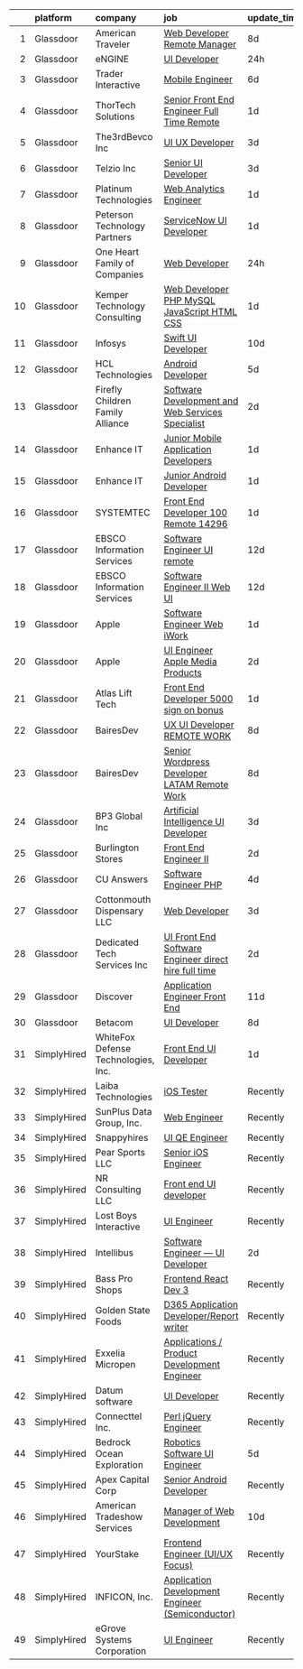 

|    | platform    | company                             | job                                                                                                                                                                                                                                                                                                                                                                                                                                                                                                                                                                                                                                                                                                                                                                                                                                                                                                                                                                                                                                                                                                                                                                                                                                                                                                                                                      | update_time   | location                   |
|---:|:------------|:------------------------------------|:---------------------------------------------------------------------------------------------------------------------------------------------------------------------------------------------------------------------------------------------------------------------------------------------------------------------------------------------------------------------------------------------------------------------------------------------------------------------------------------------------------------------------------------------------------------------------------------------------------------------------------------------------------------------------------------------------------------------------------------------------------------------------------------------------------------------------------------------------------------------------------------------------------------------------------------------------------------------------------------------------------------------------------------------------------------------------------------------------------------------------------------------------------------------------------------------------------------------------------------------------------------------------------------------------------------------------------------------------------|:--------------|:---------------------------|
|  1 | Glassdoor   | American Traveler                   | [Web Developer Remote Manager](https://www.glassdoor.com/partner/jobListing.htm?pos=125&ao=1110586&s=58&guid=000001829b225a10a70316fd19ca98c1&src=GD_JOB_AD&t=SR&vt=w&ea=1&cs=1_dd3505f6&cb=1660460096416&jobListingId=1008056188978&cpc=14D5209370AEC984&jrtk=3-0-1gadi4mhihap0801-1gadi4mi42a4m000-441c4092247efcdc--6NYlbfkN0CkyUODdAWOttWJ2LJ7eZfdfOMXKQZf4DPL70xczqcB1LPqXS_73rS5nAenDC-EjxLQZwjUwl6q06DL8lvcCzJfoEWX9ymooVZwHEo0oIC5fw1BQ4QozUrrQjBA1vvihQcUDjEeeZU4hTOK3tN6N3rovH1MOQ-LKvUHL5xpkry04szfj3dm3kSlYFs6rs5ltKDPf9p29gagVgAjAWnD_035WFVB7QoWzZqraF7_sLVZdyGW86bwKXsYtku8mJFgwlAICpv1U1Kz1u8j0bBGrRb55tFw245zi8n6_N9lraveXrCNmC4ycXdmSbn0zsaiKzT0PJ-fGBDK2KMIQT9YNZPo9qiIb-Gqf8si0qX8JeEi2dkEo8wYwSf8djuK3D0AYA6s9uwez5ZFjx8R1cGcxz6G5w6BQewrfmZPiGesIlgmsgBEQwPirQ9diCrstJaawTJ8glP8GDObSY0thBW-TCbZzdlNd9KLxmuouf2uYHD_UhCmywPDbkK8qUbs_5M1R2A1hjmVkoW3Ew%3D%3D)                                                                                                                                                                                                                                                                                                                                                                                                                                                                      | 8d            | Remote                     |
|  2 | Glassdoor   | eNGINE                              | [UI Developer](https://www.glassdoor.com/partner/jobListing.htm?pos=129&ao=1110586&s=58&guid=000001829b225a10a70316fd19ca98c1&src=GD_JOB_AD&t=SR&vt=w&ea=1&cs=1_4dcd4d97&cb=1660460096417&jobListingId=1008069838438&cpc=3BA4CE39D5B5DEF5&jrtk=3-0-1gadi4mhihap0801-1gadi4mi42a4m000-89aab9cd47342a22--6NYlbfkN0CM72iPWblhTK_jhJfJxLWIuoC99VqbpyV49Itn1AUN08erutfB9QumlVijyDsesNA1hm4plMwNAWLRV1lXsHXBqmstFnBcqHun5e16v5JTWdAmv-cXcJM1dR0Do9oNZpR_zwQs0MMxzUvP969iuz55207_80uKoyFE5P0RXvjTbph5cpHcNo7ULcGU9KQF1jo0VTCrKV8VZI--p3Hs_twzp61YeyB0i4CP_dxcXhQa3Zqs_tmPx0kQnvd3FMpbD-TIwBLxv4UFzqOeCVtK9UdEHZ2Xva28ktE9Jgv2OCg4IGNPh_z8DTQ-2aFLs-N9NFNEkkgWIwkDLShUiuXBynWE6fMegDkejS4_CH3Ys66sEQ3AKUC8GokcBf9rkMKX9wMxORKiLOIPggdDHEY0hvYVPiNXZtO5uSqPN-UVKsamwRgny535Rs_dTqxqoJVS5tgrwfSCQs6yDStpGxoiStgJNnTgQpbx5bkVk27AaW0_5ar5LkiXz0tbxGTDS4Ee3hE2MqmrJjTJV4A_qgUrAHLV)                                                                                                                                                                                                                                                                                                                                                                                                                                                                                  | 24h           | Remote                     |
|  3 | Glassdoor   | Trader Interactive                  | [Mobile Engineer](https://www.glassdoor.com/partner/jobListing.htm?pos=106&ao=1110586&s=58&guid=000001829b225a10a70316fd19ca98c1&src=GD_JOB_AD&t=SR&vt=w&ea=1&cs=1_8980f270&cb=1660460096410&jobListingId=1008058476385&cpc=71532419B2302243&jrtk=3-0-1gadi4mhihap0801-1gadi4mi42a4m000-13597cc6b25754dd--6NYlbfkN0CfVH-qyEaBa5u3hDWGwac3cE7aFqSY5u9qG_vjqtOaB5cCW0psm7KQ1qws6X6CXB7m0Tq_FqA-M-_V0e2mMUoLTx0QBH8FrqBacjqrJ32kWbcxa4GB94ntZLRalHKjpFrHKPmomekLTt8brq4e4YGhZ8pBXlkp3z8jHtwuRd2-2WtS_jeTAM9It1hbNvKaHA8B2CdifdElpIaSpVEt5AobqDqiukkcira_a-cn7e76iios4tlKz8FiNLf5LKLksSzy4lGedfGLMSN1uuvN5MI3OVcrDir8osfFTCpKroisYdd6fTpusqX3s_KrjMEduKGU8iH9E9WTUOfgHFXl3MpmWnfCR1oDm8sCW_s45VgpDV5BHrJO6YyzsIGwREuXCbvnYoRcSdxbAkrYZ0ZeBMMw0W-UMwBmpR7ZaAgfihBJQHlZERd1FEg6FFuqQedLjkNIU2ppOe3BTo6LT8xjomeZLf6xyVyYeVahAleFgQhHo0bse2kXhiVYWJBSpZNX4eI%3D)                                                                                                                                                                                                                                                                                                                                                                                                                                                                                                 | 6d            | Remote                     |
|  4 | Glassdoor   | ThorTech Solutions                  | [Senior Front End Engineer  Full Time  Remote](https://www.glassdoor.com/partner/jobListing.htm?pos=117&ao=1110586&s=58&guid=000001829b225a10a70316fd19ca98c1&src=GD_JOB_AD&t=SR&vt=w&ea=1&cs=1_acbca3cd&cb=1660460096413&jobListingId=1008068794903&cpc=6FC5BA77C9A4CD78&jrtk=3-0-1gadi4mhihap0801-1gadi4mi42a4m000-8beda192d9f3f793--6NYlbfkN0C01UNaBQ680rhInzVQmCw0TGPaO4jl8CGKEaY9c_l_wnpKA5txkh3YVdNfPCyTRGvxsSxdpXF65NVr9l4dzjq6ZIVm2jEBL1a7D3FivAIKwll618pqIb3tZfM83PuSUOmKV66_ImlaXN61M_Fe_gk4uGAzU5Jq2DxvytE5Os3njcpTKacHSoDA2S7L_cIyLCgcINwGxgQn7NT2_CJgH_U_xpDdvbS2tjbrqhy9yt5vtdaG1ZJ6fzkDIZRxYtCXIcNwkxdRjzkwBGB6jFfHTlhXV5kCupVlG-ejqZd6fnGEIT1ThudsMH-5l3V3wq45MUafRnmy-BNMAsHTvE5YM1jffSnlaSD5a9_JSMyAz_6CEofW0lfRvzou0eK2jhI50OGM0NoKjOHqNzSrfkXMtWauLuAqBv0XgecC7MYzP1C3In3TKLHXXcrOM22KmbHtzFbueNB27iiCrE762n7XAqqVLjv6Eaa0lC-DG_HsObnkMSJUvfwIf0LpGCixa-K1ZR8%3D)                                                                                                                                                                                                                                                                                                                                                                                                                                                                    | 1d            | Armonk, NY                 |
|  5 | Glassdoor   | The3rdBevco Inc                     | [UI UX Developer](https://www.glassdoor.com/partner/jobListing.htm?pos=101&ao=1110586&s=58&guid=000001829b225a10a70316fd19ca98c1&src=GD_JOB_AD&t=SR&vt=w&ea=1&cs=1_98eb79e7&cb=1660460096409&jobListingId=1008065627625&cpc=AD83F33F617EC596&jrtk=3-0-1gadi4mhihap0801-1gadi4mi42a4m000-7915f1d39e4f5f3d--6NYlbfkN0CNayYzF1mBaI40OgT78t3Q2d9IxlwDzhsYR4HK7epYUURqj7ThGxAT_ctRl-ZOHMDieaJAa0HVJbx_7iDIYx9DoDXaoHoffL_WqLT5l-wQ0hMFZsv6RPBB_FQH-2woN3vPR0fcI2bVYfepGta1WgXwxSxnF-axLFM6o4anxlCR3N_4_ksFxWp140N8S9M1Qgs7-tEfcyvf5j-9zbclSw0YjRoxcLcxJKNHaP6SKv1PLcrE_vPapJW55r97EzRvVpTO0KqOv81Mzy42gOgur3TpLxiuHb9hKiNV2uXTXNQJvhV-Eb6301GLWgGVUIZwdQDIK8tQ2GP5hMdUFlQkQRbMgzjA7e3pfUNvrLZMXiUyJ4tNffI4w3I6tvgkPg57Hb1_ZRn_B08BoJWQ0YQfaTAWuFRX3cM3mG2U6jFI5GA8h_-cdVNmbpfYYV2rHJCa1T5xiWln736CWPL0g-SHyqKr_tR-e_KStSthyqr3zcrvTptYCqTFKaNXSxzdwZJax14zgMfwuXHsuQ%3D%3D)                                                                                                                                                                                                                                                                                                                                                                                                                                                                                   | 3d            | Ronkonkoma, NY             |
|  6 | Glassdoor   | Telzio  Inc                         | [Senior UI Developer](https://www.glassdoor.com/partner/jobListing.htm?pos=115&ao=1110586&s=58&guid=000001829b225a10a70316fd19ca98c1&src=GD_JOB_AD&t=SR&vt=w&ea=1&cs=1_70a532b3&cb=1660460096412&jobListingId=1008065215582&cpc=61B26E8FEFFA679F&jrtk=3-0-1gadi4mhihap0801-1gadi4mi42a4m000-505ec2e3874befb2--6NYlbfkN0CzcDFs8cjNZITHzPaspPYUdxCTppyanGLeq-qEeiOFH9BBGa5mLD_QHWF77mmJnOJseLGwV7aIM83ARvPQCJyGiboiqaVvgNKlezYz4HeLHaFGz_PniS9y3q5N587JJUWbJj3uSUAggytazclPP_oCJvc3ci8Qwnezj2ppyR3fzLcSACmMdpLA-a3KUvB8ojGjw7f_or64mwbVWFYnbqEa33l_FK6qzhSs1E8gtLq-xnmtyYaRb7q1U41Dzj-lW9Gt1TfrXqrA9eA2tkVUevs-RsDv3JUgTFu1UYHja7qAk2qXgOv2gqaLa4vm4YvZqzr8ZX2i780giZeo7Eb9jT9lnvxLS5c-6wyQcIxndi-Eq4TACdzHjMaRNVdpVdBjJygKd9Oc4PfEXaYhXZ-Uu-yhOCqVLMjBk8PcaJJfUWHk0aDQ7Bglh58aVAPbLqEOYNhpoqsBgR3sNzzbDNYaZBcX6TLkRKx9qSrbHoZ3xnFTQ-PzEx_HOF38vQfn7CVSWJJ8mviwleBPWQ%3D%3D)                                                                                                                                                                                                                                                                                                                                                                                                                                                                               | 3d            | Los Angeles, CA            |
|  7 | Glassdoor   | Platinum Technologies               | [Web Analytics Engineer](https://www.glassdoor.com/partner/jobListing.htm?pos=107&ao=1110586&s=58&guid=000001829b225a10a70316fd19ca98c1&src=GD_JOB_AD&t=SR&vt=w&ea=1&cs=1_9aec669f&cb=1660460096410&jobListingId=1008067991782&cpc=8507CEB59E1C6AFB&jrtk=3-0-1gadi4mhihap0801-1gadi4mi42a4m000-5bea5c2b1ab209cd--6NYlbfkN0AS3oPsAAmCngCu4U51_2RxXyfS7TdWOFtWPOafNW52IwBtI59ZXPdtHojvQioreHV1eCyLClcTIJuHglHXQYGFPrbYLNKjMSYElkp1vDU5B6GRIJ3ntTEZ8wqUdXjiHri8KgFHTcevVO2ME7px7hB8pIZ9k3huWREFH3y7GXAIcILB01STLbx2WRq02-bbBOc4mCplI2jCzAQ_L3RjumtcpGli27G9fTM7XGaGGrYn6oiRaF_HIvm-CN269eVsAtaE4I-kCuS9llInoSwxHSKFErO4w8PZY-SHQ8z-4YnAWVEBnrOnyByZtRFjpg6SNutPh2hZDt3Bb5Y0tzYLYxIZUCm1jKPeprlG86Jc0q2zSgkfnDuil_ompex0bh9okbXFOywMDTCs2ySLNsgkR_RdNlYYy8oWH_47cDBhHibMomjG0cHRo82qeDuSBRXWiSKZOTWEPp1UQddPLUyFkPGeC4mNVJJzZXGFJiyjn-hDVFODQKZ3Iqc3Ohepx9uvxJfKjUB4mBofRg%3D%3D)                                                                                                                                                                                                                                                                                                                                                                                                                                                                            | 1d            | Remote                     |
|  8 | Glassdoor   | Peterson Technology Partners        | [ServiceNow UI Developer](https://www.glassdoor.com/partner/jobListing.htm?pos=121&ao=1110586&s=58&guid=000001829b225a10a70316fd19ca98c1&src=GD_JOB_AD&t=SR&vt=w&ea=1&cs=1_6cdb6e59&cb=1660460096414&jobListingId=1008068995548&cpc=8CDBB1EC89CF7160&jrtk=3-0-1gadi4mhihap0801-1gadi4mi42a4m000-3f4a90496c1f3ff7--6NYlbfkN0AgtsfPTMZ7iDcp1X4T-0K4CYWuscf9rvuaH0n-fMkMyKnr7WxHRcz12wTe7OJE2CORFSblNYkGaWC1UP7yhI_clpu6l4drsrK3Db60Bff4uuBMmvY0oboo_59GfwIrRZ4tq3L49kwfhVfCB8lJdkru6YIlU3_zhQmqsoDCW92dwM6FF5sFCuZXjwA8i5UHckmBYJUQZ4R5a88OnwwRF_hpN-j6WeoVucLAqwr2wxa2MPQMHhrrbY10L5lkUM6Yj1XwpMuHiRfr7-VPX6gHn-WKBh3FwHiXfN_uz5vgodo2JVER7jl0tPN8ZW4flakcxSAWCqmq_7XPCWZ70jhL8WIrykRvA1tzjABITc4tB1maZ8idBD7Wuwo1jBRH9fL_vGpI9I93Bw5s6TSkveKhFF2jFyrvzzMUYb7_W1BsY_QyLrdIAJ5itvh3d6WV6QDKknSKwGWFADlQ7o93gTiK2_IBAmXNC-tbdRJSGDEYDjkJv1lGywudV5jEzdVv4uEXOR-b0XlvFALgIJtB16B0qyj8)                                                                                                                                                                                                                                                                                                                                                                                                                                                                       | 1d            | Remote                     |
|  9 | Glassdoor   | One Heart Family of Companies       | [Web Developer](https://www.glassdoor.com/partner/jobListing.htm?pos=108&ao=1110586&s=58&guid=000001829b225a10a70316fd19ca98c1&src=GD_JOB_AD&t=SR&vt=w&ea=1&cs=1_4f4ac3ca&cb=1660460096411&jobListingId=1008070042012&cpc=D24EE3D704DEE7AC&jrtk=3-0-1gadi4mhihap0801-1gadi4mi42a4m000-6b9958a738879331--6NYlbfkN0AtR68e5gWpPxoovZgA7Udo-dcymoK0NpHFMpIgh7LYz8Hjb2eughIqb59b51gMljcxncq2wRh4YmwoTJdkcUlj0-zYaH3F7Yn6Gt6qFHpg5pQPKiyhtX2pZ4ebxOgp5HonroO9aGb7lOT7ANmHlO4KRiP4f5oeXwufBnezkukHrVQskT8qf4BGxhV5qCa7rxvJk80edxnSbfoLXif4DMoAseVnpvgsSNEi3wqfkUq83gyb1oixPPQ1-FcoLf9PYlcqZSCGoO5tZJrOzTxW44i3HUN3xWl21nMBtSmRHIKj63vJ_c1bODx_bKdMrgKKLi6YlFjSCY3QlXlRWA6P5_CFMGGC3XMU5hSmC-vPCB8mEOVz9A9z-xnDW0r8fOsWao-tjhl8_KorNoOBG4H4SwG4ROLWjo-cxDGL3CNNDLeDhv1wGxLgjdvs49-6GiRy86Qdy3TEbk_OU2m7zfa0Mf_q3N30jyOf5s4UY0aSRvc-Y67JNuDZCSWLA-5IHX5EZ-A_H-TGTUqaOg%3D%3D)                                                                                                                                                                                                                                                                                                                                                                                                                                                                                     | 24h           | Sparta, TN                 |
| 10 | Glassdoor   | Kemper Technology Consulting        | [Web Developer   PHP  MySQL  JavaScript  HTML  CSS](https://www.glassdoor.com/partner/jobListing.htm?pos=111&ao=1110586&s=58&guid=000001829b225a10a70316fd19ca98c1&src=GD_JOB_AD&t=SR&vt=w&ea=1&cs=1_9fcd56a6&cb=1660460096411&jobListingId=1008069005921&cpc=AF8BC9077DDDE68D&jrtk=3-0-1gadi4mhihap0801-1gadi4mi42a4m000-60a4ffad8593339e--6NYlbfkN0BdDHiSlq2TKVYTvK036ioTcRDjelCKzvFOpLFiF--0iSZ_aPeCW5NVz5RQvzzPkmL1QY91T13zEQ74M8XAKdVsosTTCtjx_hNLC9WjvBlgUDMwkvhtWYs_z5eGmv-Ar2WStXqYDo4z_COnxNVhqtnIHKVM45gVnNB3P0zDVnS1LmRQ78qDpF5IjFVUZMAce__mb_kpDssrUZOU59PJaeOkEo-pFgLzGPBVqNI_oAdi8L68up5ses9S9tyEU-GUx3519Cx0k0BLmw0pBVGv8-piEN5Jr_RxCA9hZRSs9gDrjKs75WHtuYppIb7BHeBzeyqMNBYvNhKeDYetxz-wX1Nk9vS5LwMjVAJBJFQd9cbHgac_Ox7vdkH6w33lfqV4vEf96er_3OudyGooEGt65yvJca0Hhzw8dCYWtTUagteo5p8DWtfRfvwsGuxSupK3fhkayWxzlfORJ9FLImPEgN4Vkfg2X1h-qXJwiLgnEbLYGNSxLH_IMZ1Z8m87GSa7UyjoIjXHz-9RT_4d3w814kdy2adFarhxOoI%3D)                                                                                                                                                                                                                                                                                                                                                                                                                               | 1d            | Evansville, IN             |
| 11 | Glassdoor   | Infosys                             | [Swift UI Developer](https://www.glassdoor.com/partner/jobListing.htm?pos=104&ao=1110586&s=58&guid=000001829b225a10a70316fd19ca98c1&src=GD_JOB_AD&t=SR&vt=w&cs=1_1a1ecbc4&cb=1660460096409&jobListingId=1008051292813&cpc=96F8E6828E6A41D1&jrtk=3-0-1gadi4mhihap0801-1gadi4mi42a4m000-6c468085c3cc452b--6NYlbfkN0DFi1nmQQWK2fa3N4W3y7EUOEocZkWPqKP_f_xZ7ne8RcYYsrK34-4lDZ63JR2to7wNEipFmb0BiHNA4UJucXU5PAF0B8wq75-dwYafffteFiwjUBEvvmiMGPj2Hserk1Dol6k4SaGfOw16iCqmQRjIrE-VIYra0KsYAfrLwYf8JPWMTDzqp7uCtCZGuAokdwXevCgRccyTp87iZJcp_dPBxfv7y2EH2QuMP4g0SvRtICkmbGDnKqDz0MYJbWvDVGLEqcNrTUJp7ZJyP8eHDxiscAN8qlEsEDkmiFEwpVAQtVSIb9HttLt9tmnhKnem_4AyWr816_4H_pwVCYMF8pPPxi6G2fDbbfBaD7mLEgXb1KAshTx_SrLH2REoFY9V0jWegc0YDWOVLBh0m4LD9YM1H9FIH5R7dcp0E1Cl3QjKjAw_wg45LJ7WZedpxzIKtHVDMhqBV1d8ZJKdOxv08Z1-YqIQNQA1UxMjmAyhP6auMoMjnmRzSLpesZL4IXCJG0LwQq7N2x4-t84tfxSX4hfqAUlY--WFbNTBwA2igsJKow%3D%3D)                                                                                                                                                                                                                                                                                                                                                                                                                                                     | 10d           | Austin, TX                 |
| 12 | Glassdoor   | HCL Technologies                    | [Android Developer](https://www.glassdoor.com/partner/jobListing.htm?pos=102&ao=1110586&s=58&guid=000001829b225a10a70316fd19ca98c1&src=GD_JOB_AD&t=SR&vt=w&ea=1&cs=1_f24dcad0&cb=1660460096410&jobListingId=1008060717571&cpc=6F63F679962D6B30&jrtk=3-0-1gadi4mhihap0801-1gadi4mi42a4m000-a80d47beb2428a6e--6NYlbfkN0A2v6eemjFpuuc87VNwK54PToqd7apQ_Ym-M9gX6YYotr0JOewhkl_VckXtCTkpmmdLXOyrr2RDYNUyXaEsJLVC4gfI2Q2pD3Tk2RI7YpzzmxSpCW5o4Gm8vwEpXDMF9vM7tgRomi58jXJD3ajYEcsmMCFQb7kGvatlA7m7gy2exWGuPkqL7vD6YNUgr6Ic3ddWKdTnFnGdEclZOqCwJ5MUkHVcwJ0B2LQZn4vwns6crXPCN4kfY0cfvLEGD7fj9XO-b2xSKpAczsuW6_aY3p0Gaxf-GtCph9NfoS52A83o9K7aF6Gv325YOv49TTbiiPjabgzZMQCgSGMrl7DQzJ-obT_J78mpd8piWMQLu5nG6wpPOB5TXAZi6gDspyziOBf7cs48mhY5IsKEYkU2T6idZd9dUecQhv3CBU_XXmNTJZfWhncF_R5Ly_EWNWYRGSHwhiiOHrpla1N5PvCHl_RszmqBZ-CJSyBE1rIwV8DkmdvyYM31xRWMiwFPOud6yEmQpJx7YjX7TMb7se7uFMK9)                                                                                                                                                                                                                                                                                                                                                                                                                                                                             | 5d            | Charlotte, NC              |
| 13 | Glassdoor   | Firefly Children   Family Alliance  | [Software Development and Web Services Specialist](https://www.glassdoor.com/partner/jobListing.htm?pos=112&ao=1110586&s=58&guid=000001829b225a10a70316fd19ca98c1&src=GD_JOB_AD&t=SR&vt=w&cs=1_2c66137a&cb=1660460096411&jobListingId=1008066852423&cpc=2187E14FC6F1B769&jrtk=3-0-1gadi4mhihap0801-1gadi4mi42a4m000-cf3a85c00cb20a97--6NYlbfkN0CNzuPTjnduGFAOpB2vcisEyNlokxoC3oHyRQ2OwCqP11-2grFXxv4hxLgRiYTyiFv0bkFe8JpJjZf8_M3r_k5Hpg8yNjV6u-vPl7ebESnpQYujrX1qPjs8JQLZzpsXh0l1ibaXfwnmZAZSLn_ExzidpHeBikTNiI1rm3wcJJ6LnzWTqs8paCVpFI8jG78x51UuALbNgiwNWzJkPx3Z0oS_g6n9rP2LPjkIOdvZw3TDIqvtSrlEUnKgrrTSvmBC_CWSuC7sHsnie7YeVC8OwjRha5_EEZ9_-P8GFuDQLE2VqXx5KIcngGKPTnLYpmnj1eOTQ1HFYgTRPzNh5mtMhJiEPa7C5ApN_sDGotcNZttTAE6XhXtXUq9z52DIiMqww1yk6_CeG10LEkL1QoWOhKS9gB3GZIgxtQ3DjQxNsDZ0inDNUD3kN4SkABdVJkpesL-NNZvqPtzjBcJQ6koMy7efa32z8algy900QfQRFh_MoTm7cTcc7JZP4iNIikpzhjI%3D)                                                                                                                                                                                                                                                                                                                                                                                                                                                                     | 2d            | Indianapolis, IN           |
| 14 | Glassdoor   | Enhance IT                          | [Junior Mobile Application Developers](https://www.glassdoor.com/partner/jobListing.htm?pos=114&ao=1110586&s=58&guid=000001829b225a10a70316fd19ca98c1&src=GD_JOB_AD&t=SR&vt=w&ea=1&cs=1_ef609c43&cb=1660460096412&jobListingId=1008068900182&cpc=BCC169F53084E245&jrtk=3-0-1gadi4mhihap0801-1gadi4mi42a4m000-def1bbd1f598e622--6NYlbfkN0AraZfUMCdnJNjJsWHy6D3Ra_0D6GRfEkfGXZiKyoRK-VOwO6-Fnjju3UziSgxx_2dztle11cb4VvC_EnZaGZvallrJcFMEZ5Nxf-sUoNMNKtH2TI_Z4XyxT7QHL8ac1iyp7Y-701IPTxBo0U1IXSCSeLvTqKewnAtKv20pNCOPzePwMnVtsiioOAusAOMDS80EulPu8XDRO-KNJly_QnAQCgC_gaPsd11bhfKHSf4KNbvJh2JAUQ6vehA9qfVCClJCtQzO0-Q0CWr-JlWUYvyS7w8QEr1cqRJh1KIJMdz41f3PwHCwHlO3lEkYR5rG7BJHNo5XCJ1Lv7Pl2buarS7pBCmKmOv9_FKoTNIbij8ZKNBUydS3Lvd-UmNQCRzyVJ7ycq4yRf8k1GtJG5ROvCNZcso65Uw8z0odopEk-XGzxO3P8uzaq8nCKv53zcGls68qYu8XwJmuVgoDITQTSHGSI_F2WXEEgM87ARKeLGZuTGHHPgAGjzH1TnaBXQBTBVTfosrjmPLJAA%3D%3D)                                                                                                                                                                                                                                                                                                                                                                                                                                                              | 1d            | Atlanta, GA                |
| 15 | Glassdoor   | Enhance IT                          | [Junior Android Developer](https://www.glassdoor.com/partner/jobListing.htm?pos=120&ao=1110586&s=58&guid=000001829b225a10a70316fd19ca98c1&src=GD_JOB_AD&t=SR&vt=w&ea=1&cs=1_e8efd6a6&cb=1660460096414&jobListingId=1008068880996&cpc=632C08DE5A4EA969&jrtk=3-0-1gadi4mhihap0801-1gadi4mi42a4m000-418a90bba286bdcb--6NYlbfkN0AraZfUMCdnJNjJsWHy6D3Ra_0D6GRfEkfGXZiKyoRK-VOwO6-FnjjuFz-yLki1MNPqXRmqADH2-dgj-dsR8E_KwLX-PwRUEpB2er96-HqkMKaruux70D_YFpk_jzGPMGFCfmVEdmvkkUCk4zkA_7czHMF3L2aMaEUgg1eQwnM1tdGzaH95soBrpVH-eFS16WLuAw3JG-GN2v0c8a0PuWAtOVQj2CZdFWTxcbTOSHpT_tvE1gzGd-eWZqqz0LLO0FsYaQDW96vntAg357yNdspsjOSyBejvfMm89-Ftp2r_Iy5pkfQvTTQCrLMIrFrXFhO11SDmmZvd1JPdS_M0yGHDvTJHX_pC09-DqyAycAshl9L3Xf5HXPD-817eV4rm-jq92VWWFnz1QsGiwKHIe4NaH6SxhYdd91M-8qPdHqZZ-twCqMBD-d5EL1TkYp54m9gg18G-im0Y0OZs7zyW_FgBdgWsaUlCsZ68t4c89HRCRktQsGfqjsmaWuMvT1EgfRxflhoFEPR5WA%3D%3D)                                                                                                                                                                                                                                                                                                                                                                                                                                                                          | 1d            | Atlanta, GA                |
| 16 | Glassdoor   | SYSTEMTEC                           | [Front End Developer   100  Remote  14296](https://www.glassdoor.com/partner/jobListing.htm?pos=126&ao=1110586&s=58&guid=000001829b225a10a70316fd19ca98c1&src=GD_JOB_AD&t=SR&vt=w&ea=1&cs=1_accd5480&cb=1660460096416&jobListingId=1008068419496&cpc=155EB9D5185558AF&jrtk=3-0-1gadi4mhihap0801-1gadi4mi42a4m000-c802474de153f533--6NYlbfkN0CNeHUGD7Ue-b3jekiDNDEjo8IY_lj4hSgB0hvmEtWZMBpDCaCGlbtOmcLf53Zw-H2qYkxYRBy8xB7fSljhdNLhtpk99JtVkv2rWa--SfTlNuyEOGlNXQXxswioE7Y57ILvSqd3s2Zg6KUtJWFi4C9sOkwD_WZTBQKgbBIZ_UGbYBc25CTqrSaJchDjp-gAWbbPZeF-vUIXn3XNkU1WWy_sPwVK5De23tHeSucwVIT8kv7b1-G0xlrJVSOZvRP_AzWVANt5LZibxHt44SthNRgJpQdJ6i-Ji6YtsP1OlriT9JhLbtTc3LK9UcC8sjx8rnjoZFjwlcAcFN1AW4zKVLawxFNjosfLCRav_Hslgcn8BLcoLbyZ4ji0deB-VLiYOweMdviol5A03kh0FODhQY6URabXoLARCte8gK9SCwRuqKbQ0ntKbbEEFjZp-8m-lJvCxJaUT30flGqxO3w7oWS6N8P9gI_8wmrx8indU1O9qH54ySEmG41w33aCP8WS8KQBVBrklRZ7-3UKkhudjYO3ZF218b6Zn6I%3D)                                                                                                                                                                                                                                                                                                                                                                                                                                        | 1d            | Remote                     |
| 17 | Glassdoor   | EBSCO Information Services          | [Software Engineer UI  remote ](https://www.glassdoor.com/partner/jobListing.htm?pos=113&ao=1110586&s=58&guid=000001829b225a10a70316fd19ca98c1&src=GD_JOB_AD&t=SR&vt=w&cs=1_e6bc3c1a&cb=1660460096411&jobListingId=1008044739598&cpc=334ABAF5D42DC775&jrtk=3-0-1gadi4mhihap0801-1gadi4mi42a4m000-33d4512836de804f--6NYlbfkN0DdXnPqwYiIrEKJMiGtoBoRMY0gisMhtebYjuc8wwZJimMLxIRF2WCtIDarJLMGcyBUH_PRwp9LeCIjLPAg0RQbPLFwJS_kxjWgfjXZSHxPxtAHJzc5_Mro7q64CCD6UhAfZnf4tvOVTQEiVCPfkso0zeXvzZNqTHeFRHLnjymwTJAobTjgsYzeMzqIFJF9QxI4iQ5gPNU3zw1ywRLmPYVq9u-jG8jHi4EPLsbpGMAN1WBwuGL7tKKx0eu3bQdhCrVzziGeVUkuo9XfArRwWIhlPskY1oUrrmJel0F5SuYFWgZhrA5kAjXQ5rLYejxg9dSnacs01fIi1GCokEHKaOlruRn-U17BTGVeWcMNbfPhur0C0CzpgFAIqEBHFxQ4qBdKGa7qGBZUZiIJrWkk5qZNwTmttt51J0xVxaQo1cPqbLEynuu89XW4BO3ti26MI2vVwVMvjvq37_D6UsaKR9_paxO00jwmvVyf77nMj2D5ce37tT-8JC680yM-IefA4FaTox6abQNZ_PYW4jSBW7_w-Sfs68OWU9JR3rLj8CLjGVvMB8mfAly_GrIY9KCBhe_emagDZQo6kmyLAjlkc8ZJRARXmkcuZfV6eTMxouXOR7X6QxvU-ZKZW72tKOKPyZQG2K2ZOEYyLA%3D%3D)                                                                                                                                                                                                                                                                                                                                          | 12d           | Massachusetts              |
| 18 | Glassdoor   | EBSCO Information Services          | [Software Engineer II  Web UI](https://www.glassdoor.com/partner/jobListing.htm?pos=124&ao=1110586&s=58&guid=000001829b225a10a70316fd19ca98c1&src=GD_JOB_AD&t=SR&vt=w&cs=1_728a2835&cb=1660460096415&jobListingId=1008044739624&cpc=C4A69CCDBB3B9599&jrtk=3-0-1gadi4mhihap0801-1gadi4mi42a4m000-3bf965d50987f0e8--6NYlbfkN0DdXnPqwYiIrEKJMiGtoBoRMY0gisMhtebYjuc8wwZJimMLxIRF2WCtIDarJLMGcyDYEhgN_r_eBy8VrEGlKQ-iVGE7mDZxHeRpEsY0i0732z2arTPMbh7SYheNYhwPSqzHhoY3fQrfFpQrIWFVIlwEuwyAnrFHyTWbIBRft3Tga3sb18Me-u_3fmxzG-uvPRNXo1dyQb-yyMfzU3hMezAMRATzu1150kkzJHqJAtut-0yk8TUKnyQwCBZkxtsmh--0kuv0jIPhA5yA9PNcac1KPD01W1kHwABbghu9Lu3IOb6ys4N-SGslC3X1W3Cuq7rJjMH9vZxtY8Ie2p5rgQ5fFY466dsKq0IRdCur6uSlIktj4pqblCQw_5l447qc3PYmVjSJVz_yrd9iXu1P-aoJNCps8rs0qfMJxKDXuBl-TnovYXnJMQepn6H4aPOSib-HRqPIws5YQJ6rLvIxzJCg-ACzqfl0GsCSO0glS2Mi4On5XoCc28no4yqz-LusXTXQGr5rDAPtSLJ-Rui-b-J0i-SQUjWW4KD2zTc1cllHeq6vbjcJjvKrHz-meEZUHNnHOKVm28M901ND79gfFm_T30jMW51SVkQ_uwi6fIw1uGEwkeSWSufzkWaDfn6nnL8%3D)                                                                                                                                                                                                                                                                                                                                                         | 12d           | Massachusetts              |
| 19 | Glassdoor   | Apple                               | [Software Engineer  Web   iWork](https://www.glassdoor.com/partner/jobListing.htm?pos=116&ao=1110586&s=58&guid=000001829b225a10a70316fd19ca98c1&src=GD_JOB_AD&t=SR&vt=w&cs=1_e94a364f&cb=1660460096412&jobListingId=1008068026001&cpc=654405A9B1E0A9F5&jrtk=3-0-1gadi4mhihap0801-1gadi4mi42a4m000-b314d1b70519e687--6NYlbfkN0BvKrLyj5gPmtZO9T8euul8TCxuuKNOtzRJOomxnwSEodTz2Bc-sPZlObPMRh-wYQqX09K-kPIWFmIDrnKtybxs18Kgzw1l3Lrgthl87Xxo8ekCPJIkQXPt1KOBK3tnJ0O0lu8RyqdG8L1HhXMGGiIYIMChQ7Nt6ID9buyu_g54F2akS3CMhUbIsPa07b2acRCpwXrHl04ICueE31lRWjNqnAruTHIeov7Aqjlr1RnhUL6ByXxF7F0NgpMsBM-LVgUqIuGevi8J6qPjxRNLbEm5Rw5ygPIFU03hL9ZtvXKGf00uAjOvM6_X3fFytr5bWbCrt4d9S1nQkUaRDLSXLoFDSp5blHnqK0HzayubY5L_LuhNrPgEoRgNuqmnOe4hJMQt7pUVwS71bDQTkkKrcBvC_std-7fwFlbnRv6apC-D2sdnVx_UGh41zCgSXhbqB5Iej5b4DF36lcaId5YYvIC4ITNYmDp1xvnLWXRXBAdmhUYcuz9MSkSU5R4MV5ICiGsBPVVtLdWqdYrAiLkKfUj8gCWwsAWXlJRzmcuXGCcgeUnNvtqJ3J40IP7aQQizfQfe7D6ypK8zOGhrgaXwZD8lBW6_8D8fkCeOKxitYrVarZ8Qnm5hpjpIVuVvfKNjLtT38TR81LfsiD0Tw6fek05fNV6Bf5yVIxrlaaXhpxHaPjDXiASSQGOGqc_8Emvt_XPKho2Iphvp9G8wH38TCf_-5DT281svmjB0Kp0hzsro9ZzCUHPtn2m0fh6EmxYvAx28Nz22_34vqOrVFVBWEf3I2yn5JBkwwl3ZGBRx4KMgxLCyiZQ3QbEzpLfKwr-uJrFZZ5bjV7SAaYINMkgGi0oZzAdMbz7R0l-219XdmMFXYbQO7Mw4Eaob4vbEZRCGhx-3jiRF_aQt9qCiQR_wi_MChPzKde1t3qInrgs9Ukvoj_8UKWdEP0My6JcfalhF2zCD_EjWXMFB8Q%3D%3D)         | 1d            | Pittsburgh, PA             |
| 20 | Glassdoor   | Apple                               | [UI Engineer   Apple Media Products](https://www.glassdoor.com/partner/jobListing.htm?pos=130&ao=1110586&s=58&guid=000001829b225a10a70316fd19ca98c1&src=GD_JOB_AD&t=SR&vt=w&cs=1_4562133c&cb=1660460096417&jobListingId=1008066606096&cpc=8795CF9063CD573D&jrtk=3-0-1gadi4mhihap0801-1gadi4mi42a4m000-6220f7a566271d4a--6NYlbfkN0BvKrLyj5gPmtZO9T8euul8TCxuuKNOtzRJOomxnwSEodTz2Bc-sPZlFpP0h5lDivpKXzcROfngb_WEy2zhvJsyp0anfc-_wo8CMhKKJA5fi7RgHMln8VRqukxvqmwbP3_2jSrQtPnHFGoKPRvNPfQtVfAzrywtzs5S3fKyglxKH_Xv9IT8zHrt6XRlEh4rdpdZfpIElFZkfPGZA5mo8A0ki_DAof0S8-COiIi4sUj2ADGSppNfq_qAVSgc8xioK4hqmFJlE4xjdCAs2mUtETxaoHn0lQPNqi2lO_SRd_v34gQYhVf0pMInGuwHorLY97iLf03Hy7-pUuJGssCub-O9Hvag-e9dVgEMu_zVBTOZmWfy2GEJ8HnsDYvGA2z1CfiwSVeJOtcXJtxK0okzi4nnj_tI6-__q-TAkZEQNs0ZZq8PN1gdMPF0bL_2hAw59rAC-pLIILEaa79D6LHoV0JRuw5eWnlMZKcCO_BWF1HRct2hfZWF26OyqhaEVMnv1_Sk-WDt_MVS2KBsh1bj1neGWekA1gIlEHytoAl5zaA2sb_pZPKPp7xUasYygrAQKJ7AHzfVDQ-71m3qNaP-HHqPlv3u1HkHniTRX85hZGy3dgAEjCcdWPtQcon8Jx3GNSlFObSusGAXQvmUjzYetAUjVg8m5svVZEbgwfgM6sItqlbhErLkhancsgg90blhYHcLzoQW09dv_LALSz-xcM_oNq98vFiEBN-uPX9GfOLEvONkoKo9MayxLe6KYUN9uc6McUGWBldVd6cAjt-D92ptm6k2iamrneOPhXVEHJkvIgMxT5StIjISqvMWni2jaA7P9V_2s7vlQPdzyNt8NeekygAI2Get9Cg_nVWhdMUhlipenOYCD5pYsZbdZQbIRhoc_14X9tIGyZknecu9Xrn2M6QIiqc6HfcKcSSSg07s2gGaAVpKUcxl9QWIePMMwSyq-OUiio_ZjsgEKG74So0T) | 2d            | New York, NY               |
| 21 | Glassdoor   | Atlas Lift Tech                     | [Front End Developer   5000 sign on bonus  ](https://www.glassdoor.com/partner/jobListing.htm?pos=123&ao=1110586&s=58&guid=000001829b225a10a70316fd19ca98c1&src=GD_JOB_AD&t=SR&vt=w&ea=1&cs=1_e3c1c430&cb=1660460096416&jobListingId=1008068710165&cpc=5EFBB0462F9C6B7A&jrtk=3-0-1gadi4mhihap0801-1gadi4mi42a4m000-be1c04a898d0357b--6NYlbfkN0BmFqWpK4GAdHJIq62w0tIQjIOcm7n0NInUbGIrNzFlW9vPVA3vVWQENorD31NscsTDButKqjWs37t_V8uZkB_0sPwDX_YjfQu9hxt2ttFkHxunoX6pWTgs_s4HleAdg0J5eQs9eqSNdvUl2uCpzplXPCY6BzpWOzMASqjlAPPaxFY9hs0p1ALNxMIWN2S-OOxmEvyiWBxO3e-gdDTfk5LsmI2xP_CiCcd2smIyPL2ToQRhew-I2OTsZJ7pkzfrG6x1mrdY6qWC9T9raUIneFaIl4E_p75sf9EP9-cL15k4b6J1xTHH0FuCFqQnq1M33k2w6TZs-iLQoctWkP_ITfpIskK9oDRjGHhDfQ6FOgROQlqDfWy8dXqwcRX3Xj_6TxBBAcSifskz9wURp6Tk17j6HjSSf8y_BJNS9Q7277TjWSz2HHZmLMaRLgEEbb2sN4xxNgs1uU3k9w-ZsOPXdGcO10T4MHe_2DH7sHdfFTvdWTV1hVpA53LaACb3aW19BsLWyrkW4LnMHQ%3D%3D)                                                                                                                                                                                                                                                                                                                                                                                                                                                        | 1d            | Remote                     |
| 22 | Glassdoor   | BairesDev                           | [UX UI Developer   REMOTE WORK](https://www.glassdoor.com/partner/jobListing.htm?pos=127&ao=1110586&s=58&guid=000001829b225a10a70316fd19ca98c1&src=GD_JOB_AD&t=SR&vt=w&cs=1_80408eff&cb=1660460096416&jobListingId=1008055110724&cpc=8795CF9063CD573D&jrtk=3-0-1gadi4mhihap0801-1gadi4mi42a4m000-fb27b9a745795cf6--6NYlbfkN0BfEGkshao4EhrCCf7LYqKO8VNtf9vkQrewuI3DmTR_-G3zJxSBeo1ORWaJUaUR2cKDB-NicWU-XT8Xme3hKz_sBbJuj6LEQD3SmwRxPk7925aM9hwvpQtYkg6Ou_Yll86XDIi2V1CjsifUtmfwZmueywpFMB6wwFThf9p0imHylmez1wCFb3nXTflQ-cuuwqV4nCAXCsw14x6f7ACIHTfrokr74YNPaECXfq7VUYI3QnKeNYdNpCEk0_Nt70SH8CNpX09QbPTnoWQxY9f6cJKfSxuig6wf27TFQjObvZjPCwTTQeKAyumgCnUpgMwWEZDOByc2_PK5zS0ISIT519cHvN5xYK5nRyH-s7fgJN0x4MEsTQZbe1882fVYYqi34iy-bVP2nrau6zzk-yNYT1ARf7hDU4EOCu9CF858AsZICodfbP4S3qTZ1RMofwN7lCp5TYEqiQ58zMbX9_65vrYHfEduLKhvdlq6vCgUTjCc4Dp9ugwYONMky3hDIalfZuwC7JbqY3WAfaEbnLrEnulWOO6jzAGg1cw02liu5NA0MSlsWICVx-_FTleibC77EROABp-D2CrjgA%3D%3D)                                                                                                                                                                                                                                                                                                                                                                                                          | 8d            | Los Angeles, CA            |
| 23 | Glassdoor   | BairesDev                           | [Senior Wordpress Developer  LATAM    Remote Work](https://www.glassdoor.com/partner/jobListing.htm?pos=118&ao=1110586&s=58&guid=000001829b225a10a70316fd19ca98c1&src=GD_JOB_AD&t=SR&vt=w&cs=1_a1839fee&cb=1660460096413&jobListingId=1008055115563&cpc=9908D8D4413DBB8A&jrtk=3-0-1gadi4mhihap0801-1gadi4mi42a4m000-63a143ba3ad27911--6NYlbfkN0BfEGkshao4EhrCCf7LYqKO8VNtf9vkQrewuI3DmTR_-G3zJxSBeo1O-SB_lpKRvkPKRKNdYvDKphd_whe0V7vFqR4qJBYicoqvrerDQLilBYkdxT8AsnY5AZKEbTrL1QJX0p8ozhMnGLRS1LLQwxyu7_kEfV6q-hOdsMP0PSUcjvqrUf9D5bmaEgeTVmVAdm_tYYOQJWUXcLWsl_ngWTzO85SB4SMEJk38qxptKpCC1iISJWf-MQiWI8rAJgLEaUTYh2r4GDOk_2tZ7rpaVIWkQkMbu8gp3yqkzksG_tZcKQ7aRxwtZME0cPg4PVpzGls0CYFSb3ET2-vKU6drUzg9LQDTKpdLNFlt_V_Gv1x081bivsN2LwpAYF2mFH-il9CeeSAsyTZoHgSAcE2jBp57zXUsABZbfm2xtO6nFqmR-uXIQzBDQl67wJ4ftgg0Bcuz5rlevkR5Akmd0hx0ravcmejm2kU95GgfoMsabGGDpW6T_H04xOAbft17HxMkWqX2fxwnzzWsCWh6P-L9O6MtZ6QEQRN2nhBDnU32hlqbvygPHwy_1ATeGr8XoB8_lhMzE0v0iIR5mw%3D%3D)                                                                                                                                                                                                                                                                                                                                                                                       | 8d            | Los Angeles, CA            |
| 24 | Glassdoor   | BP3 Global  Inc                     | [Artificial Intelligence UI Developer](https://www.glassdoor.com/partner/jobListing.htm?pos=105&ao=1110586&s=58&guid=000001829b225a10a70316fd19ca98c1&src=GD_JOB_AD&t=SR&vt=w&ea=1&cs=1_4a1d27c0&cb=1660460096410&jobListingId=1008065221323&cpc=5075878B7C32FFAE&jrtk=3-0-1gadi4mhihap0801-1gadi4mi42a4m000-6f14f717b69075bd--6NYlbfkN0Bzkuy17zoNwKMVjyusHhR7JNYo3SmelKzW8jp1Pa4Tk4WW547EexT8nXOMs0WaCyz5pHM_0GN5tDlRMB5J00LhVLe6nQ9y-M3zyvNSpBLd2TV-xgTGiyWJAhbm4kXXnmCNNndgKcMdO4QB8rH0wggCPS_X99tvbkIPFxkCrM0Jk-jX_vUkPW9_3TSblC2DX8WjREKv3xjGKo1qmNsa7WK51ZYIMSskvCisLzflDttPXadsrq55BqcxdSDnl6SL0lSvAwMAJ4dmhv1Y0zbE-FE9NsoR7VNKHRY2C5xIfKVaJtltqd9U5m6np9pXFq_t8SHY4Xf2g3oh7qcAlbwYRSzKlebng5bAk9PEiJ7PozOWfNtB7nJo5YpRNDzGbfYaCeCaMgYVTARjG2s1fF_WmmJh6JMga1ZZeiw60ZHs4ho-vQ1Mk2O4kuIZT5ObCk3mB-MjgrZrGX59PT-NxNg1vTwavDljOmBNpN4VwhlCzcvnwNforVK9Pclgd_jGvOdz__95q8Gg98BxhA%3D%3D)                                                                                                                                                                                                                                                                                                                                                                                                                                                              | 3d            | Denver, CO                 |
| 25 | Glassdoor   | Burlington Stores                   | [Front End Engineer II](https://www.glassdoor.com/partner/jobListing.htm?pos=119&ao=1110586&s=58&guid=000001829b225a10a70316fd19ca98c1&src=GD_JOB_AD&t=SR&vt=w&cs=1_21355b78&cb=1660460096413&jobListingId=1008067480471&cpc=5FEB1BEB8E14EF52&jrtk=3-0-1gadi4mhihap0801-1gadi4mi42a4m000-e45be676fcd68c45--6NYlbfkN0CJm4vJz7SDlL3lGccjaB2wU5huGLb-8XfJ0aGDrrd1pLANEVWy-BboQxrVajehlhdn0sSW8DB14lQPZOjCDmWXFofkUrGUbg96FkTutc-MRoUJ58lyhM1Az0644bSisa6BnqZsUlePpIqj6JCpzNKZVKTZtc50_oiz-_zC3B0y9xjpyW7IeF_z2Bb6268QzFeB154q-xtgRQCX5CXpOOYpyWpdMRB3x_FozNb2v_bHrjmDmuDW_cN2PNsNMDyS0D7M0ZZW2zUpZ2kcs7kmECdBAWLa7PovaCYKaMbyNedPIPrsXFd4QbTvFZqRT-3sOthRx3e5jMKM1jxL4-YD7ZoSq6FZKcAPf9_k1cV6l3NmBoyNl-wvGl6tJrAq_vGs0rIeRrGiW6XHb4V94fb_5wupso4JfrYoCtjZiG5xGMg0vx8RjWRZ1BFpw7dBPlsMsxsv-ySjfmMD65xkC5s4GoJRWD49FNFQ0jJ-ST5zMRzcyvcKaN41LHiIESI7bBNQQyP3aUcccvXjQQ%3D%3D)                                                                                                                                                                                                                                                                                                                                                                                                                                                                                  | 2d            | Edgewater Park, NJ         |
| 26 | Glassdoor   | CU  Answers                         | [Software Engineer   PHP](https://www.glassdoor.com/partner/jobListing.htm?pos=109&ao=1110586&s=58&guid=000001829b225a10a70316fd19ca98c1&src=GD_JOB_AD&t=SR&vt=w&ea=1&cs=1_b26164d3&cb=1660460096411&jobListingId=1008062818968&cpc=39721386339D0809&jrtk=3-0-1gadi4mhihap0801-1gadi4mi42a4m000-7db039d6859d7e9a--6NYlbfkN0A-OCueWM1tFhMGdEjz6_hFWqPohNI1_phGGSwmjFRDphzS7RppbsmVjTocfut4kAQBjFt9XyTRmnE-14a2xsnpjZ1h4FV4uHgPOgA4M8NoEMMKMvy4ZXzvsKFSdiisBbPmmc6-9OhT7uGBjwqrJX9KMh-6H-nqmEr3ioq0QVoVyNwBzo2h-rxplo-_8pVE4qtbKKOVDic_uVzyYyLDMJS966KgkPMZnyMphdIm9787eoBk7wCOBSoR8MYYCTTAMSkkpee9S4R9Xh_3_hHsDoYEklVSYGhxi-O7UzuMUqqmgpCD4fHkoyb50g09G9tfis83kIKntLfqXfLelVH7epTj2ky2y1l9-U0atDGAHZafPEetlkXX-qIryKQ550TtFOVA9-_sZTBXvO13t_k_KhK6uFC7a6_Codd9I2AVYCEDjy3D6254OCGQDJRSKpCGBNVn8f2M29Q6L8JlMQQzzgRIHaRBhijQwof6ht-iTCmy_qnw9YNMm2_QLmOWSGmISTNLzkQLwRgrrg%3D%3D)                                                                                                                                                                                                                                                                                                                                                                                                                                                                           | 4d            | Grand Rapids, MI           |
| 27 | Glassdoor   | Cottonmouth Dispensary LLC          | [Web Developer](https://www.glassdoor.com/partner/jobListing.htm?pos=110&ao=1110586&s=58&guid=000001829b225a10a70316fd19ca98c1&src=GD_JOB_AD&t=SR&vt=w&ea=1&cs=1_1307196d&cb=1660460096411&jobListingId=1008065686038&cpc=9C2286EA3771AAF6&jrtk=3-0-1gadi4mhihap0801-1gadi4mi42a4m000-1ee4c85f021bbd90--6NYlbfkN0DzaDHVbxJ-LJZej0v9fk4K-FwNocoxjQ_zxp68kPBvcjL-avehQOkeJG_EOjlWDDn8uXx0oWXJoDE8u8G_AV6kOJykk1VhLi4yFFyfXszOocBc6UJOvGbyrUD5hqDudKt0GjX_nC8eGBJOB-1a3nbqBgsteHxmj37ZPa_voogefDfMb4nebEIonofrG04jT6nqENxtkQxToQcQa7Z03MjTM7_TvB8hyHuxeadPiam4sJMICG3UbTu589u1oPfivgVrMHIXTvt2QH-uHPYObO7dl3Aww1lbrQ8a4HZGgXxtP8ielWHyKA8tFBr8bcqQMSDs2dp8GSo_7KXCSKzcaQF7MNwcmDo7lMgi4F9HqDkFfbXP-yEVgsc8T5Ru2gBcBXmx2J48Q_9V00DI1mV9Elpd4qeeNrKHTw3jd33s7JD4o8XRB5e1AhbYATv9c3vaGxdy4bdv-1bZ-V9uaTE1kgZ-M0fQsGJmq3mzntOlAgaeolyf-wAQjI1S)                                                                                                                                                                                                                                                                                                                                                                                                                                                                                                                 | 3d            | Remote                     |
| 28 | Glassdoor   | Dedicated Tech Services  Inc        | [UI Front End Software Engineer   direct hire  full time](https://www.glassdoor.com/partner/jobListing.htm?pos=122&ao=1110586&s=58&guid=000001829b225a10a70316fd19ca98c1&src=GD_JOB_AD&t=SR&vt=w&ea=1&cs=1_b7f574d8&cb=1660460096415&jobListingId=1008066921790&cpc=292036AD7E8A5303&jrtk=3-0-1gadi4mhihap0801-1gadi4mi42a4m000-e46cd62f85d7db73--6NYlbfkN0D8WH-ySQlE34oWvS-kn80kAHW7HdhRbuAIYuiBguaH7yVljsgGxVgI8ZX-EoQgOGixkg7XBzmCjAWPrX_UenFO8CEG3UcbUxoPMrPnIO0giC6jurbot1HNX6yTSnM3NMAKWEz5_A3vp1TxMpKezl96s2iyktT4YwEwrKQj5KEr8AKaXGkhvr6NSSLIDGPf4iqbzpBaVdsYsGXvNSDqGEPCABerdJjZO15vcq0pcAMa5rklBFwQ0fxmoiU0CBxuiXJ2LyfkQXiuiSMT5hBhtlvNyK2LAKHhHNr_5-LqLvahXIO49O3mFv7_5-XXm0ugRCxe07uMbjcabxDA_ymCMwvy5ZW3zIDom23AuaeBYt6wrg9DKm_0QLrfi702YILMlzk9HNqc4JgBn9zXzM5mN_yZATp-C1-vbsSsN2r8rOXSg-u38Q_kG3zVr6swogDaEReE4zWdZ2YQdDfViqzqTg1D7rX3UvbrJCZEH7mKvX3-xYLSubEDPXOyTBdVaSMa1te5kYWu-jdTyg%3D%3D)                                                                                                                                                                                                                                                                                                                                                                                                                                           | 2d            | Columbus, OH               |
| 29 | Glassdoor   | Discover                            | [Application Engineer  Front End ](https://www.glassdoor.com/partner/jobListing.htm?pos=128&ao=1110586&s=58&guid=000001829b225a10a70316fd19ca98c1&src=GD_JOB_AD&t=SR&vt=w&cs=1_5c56c8bf&cb=1660460096417&jobListingId=1008047049108&cpc=9DC6E4D8324653EE&jrtk=3-0-1gadi4mhihap0801-1gadi4mi42a4m000-01525ac393034afd--6NYlbfkN0CTOFzGAMdxw_GDsfUcW4vMT5hDSyEQFK4w-Qt2OSLgh4VZjrSescLHk2Q3hlZyGUVPI8R9tyeWJGeYl5SQ8bwjCNCe_FmIe-mhSikE-t0cGCSckJIj-KaEYkGv38eFIjwNZrco1NRyBzwAkyS9s9GE0-A53QMoHSocIuzghx3U4-nHAWoxRn3ewLIVJwDePea_JcBzeqPEmYFY2KDHMsc3-4CJzq5KTxjab34LGIx1T-IrNL8Wm3xZsA0UPYEJeNgm3ZnzsVUqB-IsltZxHbcr3tu-02xBsxmdj9pl9XMQ6P6wu8Dk5IE8bFiSuUiGH4jngOM5NJRT5WY5ZObVcfNRIbrIBseBVlzEHyFbpRlVqHvUOny0W2vsoNokQho2-CemizOchMQsiquNbLGFzjpC4CjyuUO5OTa_eYLEuY8uhWQ6wRwIrOaWgbhVcUf1RJzdZnK3q4qHxZWRUjreyOEBVhm3SkmjYK8JSYPEsuG2lK7Tzs05-Kw-yM866cMdvnoWB3rT4We4LMbdZvbbgPSP-lNcuGXUbtQHhc2QJUIJuQ%3D%3D)                                                                                                                                                                                                                                                                                                                                                                                                                                       | 11d           | Riverwoods, IL             |
| 30 | Glassdoor   | Betacom                             | [UI Developer](https://www.glassdoor.com/partner/jobListing.htm?pos=103&ao=1110586&s=58&guid=000001829b225a10a70316fd19ca98c1&src=GD_JOB_AD&t=SR&vt=w&ea=1&cs=1_7492c2a8&cb=1660460096410&jobListingId=1008056294550&cpc=3F31A6B851F28AB5&jrtk=3-0-1gadi4mhihap0801-1gadi4mi42a4m000-7e15bf39bd2a8023--6NYlbfkN0B0Izwt6VbkFFXJJZbiXL6l_AuCgGrFjwKlssrm0oBBAkS6hwzQuY1Oi91sJWQdKXxXC1lYcDuBKZR7VpORLK74s6L87bzVPhCXfVyES8yhcnWgXtXATfmYiD5GziuxZGcD5tOHbw04GOax4lwwJCdn0oD7sp-PSQy0dwncJLRxS9FLiVrdoHn9mJuVBDFAwW4rcSzfuAOLgc-0acVEcMrZCpwWcQBlTqf7NYs-sukDQ5PJuCMCGA6mEY9R6UwXisJD9fDq84EJZUBCAw0226ieHJ6_IbhO6TutZvChRYFh-HRZN4FpXzUfGzPASQNxsZfhGdh--tF1AK94Kuk9ehMobGvTLoPZwORujg5gXo05i1hF-Fzu8VPVR_gDgl_r7QOUFqIMTXu7a7zh-ilsocSNEW1Xni5EN13CTuwV72wJFfk65g-mzm0PTNOhajWc1t4hqRO9qWhLLITCHDoV8L14Stt_T7IVlKTdWcIgV0OemJ8Xv6FkAJSFSLnUj8VXAYJlFJPJcA_zrYZaQmyKk9Ljhp6Fj_15adaQrEc42wV3pSKNACE4YhTE59nkXyaldbHmzJ_wNP-Sl5HEZKPM2w_sQTadZY2dRgFxhTFas2oodrXW2hBD7Rd1_fRa3g_GkZuWoWGeX9qRwlntClPRgVCBrNCUGGdMo74EARPRwNp3-G3sWN2afMGXuigw9SDTIdbRMDvqcgdlNTT2Hg75WFr7ZOz62DAIQynvbZrXGo-WJ0v8_ruuiiLdtH0DvMfz-LiGGu7LU_b-0NWIYeL3k8AZpI_RbJoe9AE%3D)                                                                                                                                                                                                    | 8d            | Bellevue, WA               |
| 31 | SimplyHired | WhiteFox Defense Technologies, Inc. | [Front End UI Developer](https://www.simplyhired.com/job/dkfoNlGikM5d4AQcfLwGhMF1HdoUwc-031-ErRYKnxLkacIJPgXg6g?q=ui+engineer)                                                                                                                                                                                                                                                                                                                                                                                                                                                                                                                                                                                                                                                                                                                                                                                                                                                                                                                                                                                                                                                                                                                                                                                                                           | 1d            | San Luis Obispo, CA        |
| 32 | SimplyHired | Laiba Technologies                  | [iOS Tester](https://www.simplyhired.com/job/cy4ZgQizIv-eWpqo1Hj8BLAlA4oOF_4XgPcCzcIwXP85SUBwgi8zIQ?q=ui+engineer)                                                                                                                                                                                                                                                                                                                                                                                                                                                                                                                                                                                                                                                                                                                                                                                                                                                                                                                                                                                                                                                                                                                                                                                                                                       | Recently      | Remote                     |
| 33 | SimplyHired | SunPlus Data Group, Inc.            | [Web Engineer](https://www.simplyhired.com/job/2X7f3Ug8cLDLm7H9YjSxI1OSBSILzymapakdWjvZKXSYDBtPna3BXw?q=ui+engineer)                                                                                                                                                                                                                                                                                                                                                                                                                                                                                                                                                                                                                                                                                                                                                                                                                                                                                                                                                                                                                                                                                                                                                                                                                                     | Recently      | Columbia, SC               |
| 34 | SimplyHired | Snappyhires                         | [UI QE Engineer](https://www.simplyhired.com/job/V-Dqa9YLIFX0GQ1ok2qgbS7wWaPq37k4w4UZBHk_R0iEJEGT5ltrFQ?q=ui+engineer)                                                                                                                                                                                                                                                                                                                                                                                                                                                                                                                                                                                                                                                                                                                                                                                                                                                                                                                                                                                                                                                                                                                                                                                                                                   | Recently      | Remote                     |
| 35 | SimplyHired | Pear Sports LLC                     | [Senior iOS Engineer](https://www.simplyhired.com/job/ogE_FKcrmOauLNW0WPOvD_K_Rc_YLFLOi7yqUsR0pGeMMVeNCusxUw?q=ui+engineer)                                                                                                                                                                                                                                                                                                                                                                                                                                                                                                                                                                                                                                                                                                                                                                                                                                                                                                                                                                                                                                                                                                                                                                                                                              | Recently      | Remote                     |
| 36 | SimplyHired | NR Consulting LLC                   | [Front end UI developer](https://www.simplyhired.com/job/v2tT0PXtTTUXIEehSYieJljgY0lIPPFQxipjrHmdgEQLOofJalnL8w?q=ui+engineer)                                                                                                                                                                                                                                                                                                                                                                                                                                                                                                                                                                                                                                                                                                                                                                                                                                                                                                                                                                                                                                                                                                                                                                                                                           | Recently      | Atlanta, GA                |
| 37 | SimplyHired | Lost Boys Interactive               | [UI Engineer](https://www.simplyhired.com/job/NQ2V3Jr94qMXHDiJpkIGmbHYZcwXkG_-lRbFAQIE8YmdzQzlI-hgcQ?q=ui+engineer)                                                                                                                                                                                                                                                                                                                                                                                                                                                                                                                                                                                                                                                                                                                                                                                                                                                                                                                                                                                                                                                                                                                                                                                                                                      | Recently      | Remote                     |
| 38 | SimplyHired | Intellibus                          | [Software Engineer — UI Developer](https://www.simplyhired.com/job/0XiZy3GSgIrayEZA4ppEfmRdYUz0fHtHlMHqVvhm6ZrP64EupQSD4w?q=ui+engineer)                                                                                                                                                                                                                                                                                                                                                                                                                                                                                                                                                                                                                                                                                                                                                                                                                                                                                                                                                                                                                                                                                                                                                                                                                 | 2d            | Manhattan, NY +5 locations |
| 39 | SimplyHired | Bass Pro Shops                      | [Frontend React Dev 3](https://www.simplyhired.com/job/9oPN7EkRtgjzQIOSbhx0DsvOjLVHIN02OkXmtC-oDX8yRnLKQucM2w?q=ui+engineer)                                                                                                                                                                                                                                                                                                                                                                                                                                                                                                                                                                                                                                                                                                                                                                                                                                                                                                                                                                                                                                                                                                                                                                                                                             | Recently      | Springfield, MO            |
| 40 | SimplyHired | Golden State Foods                  | [D365 Application Developer/Report writer](https://www.simplyhired.com/job/mTgn9Ifokwq-uRHpf2d4AjGk2C3OnR8YUbH8IH9Gi4u20_spN5vVSQ?q=ui+engineer)                                                                                                                                                                                                                                                                                                                                                                                                                                                                                                                                                                                                                                                                                                                                                                                                                                                                                                                                                                                                                                                                                                                                                                                                         | Recently      | Irvine, CA                 |
| 41 | SimplyHired | Exxelia Micropen                    | [Applications / Product Development Engineer](https://www.simplyhired.com/job/pR_ny2qf4yqlObQdKCz5VMxbIniLKQa1cv1k5_eCypnYhGkycuQiKw?q=ui+engineer)                                                                                                                                                                                                                                                                                                                                                                                                                                                                                                                                                                                                                                                                                                                                                                                                                                                                                                                                                                                                                                                                                                                                                                                                      | Recently      | Honeoye Falls, NY          |
| 42 | SimplyHired | Datum software                      | [UI Developer](https://www.simplyhired.com/job/zVvXZBMUmtsyhqRNdk2HsOQAYNSNEni8Mxk4fXmeIXttH7GBzSlOwA?q=ui+engineer)                                                                                                                                                                                                                                                                                                                                                                                                                                                                                                                                                                                                                                                                                                                                                                                                                                                                                                                                                                                                                                                                                                                                                                                                                                     | Recently      | Atlanta, GA                |
| 43 | SimplyHired | Connecttel Inc.                     | [Perl jQuery Engineer](https://www.simplyhired.com/job/_zw1e5a-1fBsx6SXInYNMlyabCXCu0hSfElQhGkeNqS4uqg9Wskdxg?q=ui+engineer)                                                                                                                                                                                                                                                                                                                                                                                                                                                                                                                                                                                                                                                                                                                                                                                                                                                                                                                                                                                                                                                                                                                                                                                                                             | Recently      | Remote                     |
| 44 | SimplyHired | Bedrock Ocean Exploration           | [Robotics Software UI Engineer](https://www.simplyhired.com/job/vsPIepVBrfISi2dxcl5WKd1rQ3sgTFPstPAcxtcHAXbg_-BgOQwlMg?q=ui+engineer)                                                                                                                                                                                                                                                                                                                                                                                                                                                                                                                                                                                                                                                                                                                                                                                                                                                                                                                                                                                                                                                                                                                                                                                                                    | 5d            | New York, NY +2 locations  |
| 45 | SimplyHired | Apex Capital Corp                   | [Senior Android Developer](https://www.simplyhired.com/job/AKwtfe-H5Yndqd6wRdSkNqbZyvUf4Sy-BpMalXD6v6uIw6S9t011lA?q=ui+engineer)                                                                                                                                                                                                                                                                                                                                                                                                                                                                                                                                                                                                                                                                                                                                                                                                                                                                                                                                                                                                                                                                                                                                                                                                                         | Recently      | Fort Worth, TX             |
| 46 | SimplyHired | American Tradeshow Services         | [Manager of Web Development](https://www.simplyhired.com/job/6rbUmxrs41diflJIcH9bzbMuczxhPGtRoSQ1uG97EDc6hxv40VbI4A?q=ui+engineer)                                                                                                                                                                                                                                                                                                                                                                                                                                                                                                                                                                                                                                                                                                                                                                                                                                                                                                                                                                                                                                                                                                                                                                                                                       | 10d           | Mandeville, LA             |
| 47 | SimplyHired | YourStake                           | [Frontend Engineer (UI/UX Focus)](https://www.simplyhired.com/job/7o5wFjcJLjexIyohvLJibZPVdB7ioIT0oO1DrEjbV0KZPcrfpP69OA?q=ui+engineer)                                                                                                                                                                                                                                                                                                                                                                                                                                                                                                                                                                                                                                                                                                                                                                                                                                                                                                                                                                                                                                                                                                                                                                                                                  | Recently      | Remote                     |
| 48 | SimplyHired | INFICON, Inc.                       | [Application Development Engineer (Semiconductor)](https://www.simplyhired.com/job/yOq7ACyznCHUfaC5gARxWl9zW_-W5uUdGsHemgbUyBjsBq9dZnbO8g?q=ui+engineer)                                                                                                                                                                                                                                                                                                                                                                                                                                                                                                                                                                                                                                                                                                                                                                                                                                                                                                                                                                                                                                                                                                                                                                                                 | Recently      | East Syracuse, NY          |
| 49 | SimplyHired | eGrove Systems Corporation          | [UI Engineer](https://www.simplyhired.com/job/7zuYlPuOxYd54K9kP-n9NthOx07swfqE-VfbPHb_ts9SGeA6AeZkfw?q=ui+engineer)                                                                                                                                                                                                                                                                                                                                                                                                                                                                                                                                                                                                                                                                                                                                                                                                                                                                                                                                                                                                                                                                                                                                                                                                                                      | Recently      | Sunnyvale, CA              |